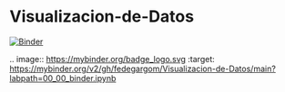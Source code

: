 # Visualizacion-de-Datos
[![Binder](https://mybinder.org/badge_logo.svg)](https://mybinder.org/v2/gh/fedegargom/Visualizacion-de-Datos/main?labpath=00_00_binder.ipynb)



.. image:: https://mybinder.org/badge_logo.svg
 :target: https://mybinder.org/v2/gh/fedegargom/Visualizacion-de-Datos/main?labpath=00_00_binder.ipynb
 
 
